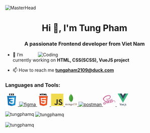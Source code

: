 ![MasterHead](https://imgs.search.brave.com/cigvGCTlwhCtSi6QXf-Pb9LUsOYXRWyV4gK0w2OoG6s/rs:fit:1200:675:1/g:ce/aHR0cDovL3d3dy5k/aWdpd2ViYXJ0LmNv/bS93cC1jb250ZW50/L3VwbG9hZHMvMjAy/MC8xMi9XZWItRGV2/ZWxvcG1lbnQtQ29t/cGFueS1KYWlwdXIu/anBn)
<h1 align="center">Hi 👋, I'm Tung Pham</h1>
<h3 align="center">A passionate Frontend developer from Viet Nam</h3>
<img align="right" alt="Coding" width="400" src="https://imgs.search.brave.com/xEBeyxmHBdxNtHy11bgBfRjCqzpzmEqfMSueswLfBL4/rs:fit:680:428:1/g:ce/aHR0cHM6Ly9taXJv/Lm1lZGl1bS5jb20v/bWF4LzEzNjAvMCpn/cU8zc2xMbUdiNG1V/ZWplLmdpZg.gif">

- 🔭 I’m currently working on **HTML, CSS(SCSS), VueJS project**

- 📫 How to reach me **tungpham2109@duck.com**
<p align="left">
</p>

<h3 align="left">Languages and Tools:</h3>
<p align="left"> <a href="https://www.w3schools.com/css/" target="_blank" rel="noreferrer"> <img src="https://raw.githubusercontent.com/devicons/devicon/master/icons/css3/css3-original-wordmark.svg" alt="css3" width="40" height="40"/> </a> <a href="https://www.figma.com/" target="_blank" rel="noreferrer"> <img src="https://www.vectorlogo.zone/logos/figma/figma-icon.svg" alt="figma" width="40" height="40"/> </a> <a href="https://www.w3.org/html/" target="_blank" rel="noreferrer"> <img src="https://raw.githubusercontent.com/devicons/devicon/master/icons/html5/html5-original-wordmark.svg" alt="html5" width="40" height="40"/> </a> <a href="https://developer.mozilla.org/en-US/docs/Web/JavaScript" target="_blank" rel="noreferrer"> <img src="https://raw.githubusercontent.com/devicons/devicon/master/icons/javascript/javascript-original.svg" alt="javascript" width="40" height="40"/> </a> <a href="https://www.mongodb.com/" target="_blank" rel="noreferrer"> <img src="https://raw.githubusercontent.com/devicons/devicon/master/icons/mongodb/mongodb-original-wordmark.svg" alt="mongodb" width="40" height="40"/> </a> <a href="https://postman.com" target="_blank" rel="noreferrer"> <img src="https://www.vectorlogo.zone/logos/getpostman/getpostman-icon.svg" alt="postman" width="40" height="40"/> </a> <a href="https://sass-lang.com" target="_blank" rel="noreferrer"> <img src="https://raw.githubusercontent.com/devicons/devicon/master/icons/sass/sass-original.svg" alt="sass" width="40" height="40"/> </a> <a href="https://vuejs.org/" target="_blank" rel="noreferrer"> <img src="https://raw.githubusercontent.com/devicons/devicon/master/icons/vuejs/vuejs-original-wordmark.svg" alt="vuejs" width="40" height="40"/> </a> </p>

<p><img align="left" src="https://github-readme-stats.vercel.app/api/top-langs?username=tungphamq&show_icons=true&locale=en&layout=compact" alt="tungphamq" /></p>

<p>&nbsp;<img align="center" src="https://github-readme-stats.vercel.app/api?username=tungphamq&show_icons=true&locale=en" alt="tungphamq" /></p>

<p><img align="center" src="https://github-readme-streak-stats.herokuapp.com/?user=tungphamq&" alt="tungphamq" /></p>

